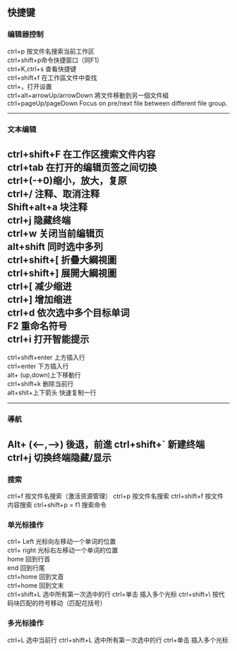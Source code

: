 ## 快捷键

### 编辑器控制
ctrl+p 按文件名搜索当前工作区  
ctrl+shift+p命令快捷窗口（同F1）  
ctrl+K,ctrl+s 查看快捷键  
ctrl+shift+f 在工作區文件中查找  
ctrl+，打开设置  
ctrl+alt+arrowUp/arrowDown 將文件移動到另一個文件組  
ctrl+pageUp/pageDown  Focus on pre/next file between different file group.

---

### 文本编辑
ctrl+shift+F 在工作区搜索文件内容  
ctrl+tab 在打开的编辑页签之间切换  
ctrl+(-+0)缩小，放大，复原  
ctrl+/ 注释、取消注释  
Shift+alt+a 块注释  
ctrl+j 隐藏终端  
ctrl+w 关闭当前编辑页  
alt+shift 同时选中多列  
ctrl+shift+[ 折疊大綱視圖  
ctrl+shift+] 展開大綱視圖  
ctrl+[ 减少缩进  
ctrl+] 增加缩进  
ctrl+d 依次选中多个目标单词  
F2 重命名符号  
ctrl+i 打开智能提示  
---

ctrl+shift+enter 上方插入行  
ctrl+enter 下方插入行  
alt+ (up,down)上下移動行  
ctrl+shift+k 删除当前行  
alt+shit+上下箭头 快速复制一行  

---
### 導航
Alt+ (<--,-->) 後退，前進
ctrl+shift+` 新建终端
ctrl+j 切换终端隐藏/显示
---
### 搜索
ctrl+f  按文件名搜索（激活资源管理）
ctrl+p 按文件名搜索
ctrl+shift+f 按文件内容搜索
ctrl+shift+p = f1 搜索命令


### 单光标操作
ctrl+ Left 光标向左移动一个单词的位置  
ctrl+ right 光标右左移动一个单词的位置  
home 回到行首   
end 回到行尾   
ctrl+home 回到文首  
ctrl+home 回到文末  
ctrl+shift+L 选中所有第一次选中的行
ctrl+单击 插入多个光标
ctrl+shift+\ 按代码块匹配的符号移动（匹配花括号）

### 多光标操作
ctrl+L 选中当前行
ctrl+shift+L 选中所有第一次选中的行
ctrl+单击 插入多个光标




